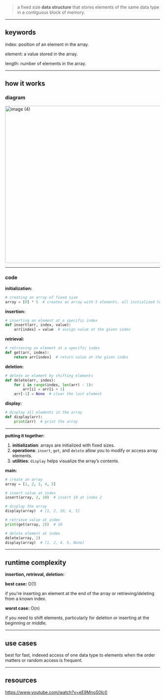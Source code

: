 > a fixed size **data structure** that stores elements of the same data type in a contiguous block of memory.

---

## **keywords**

index: position of an element in the array.

element: a value stored in the array.

length: number of elements in the array.

---

## **how it works**

### **diagram**

<img width="510" alt="image (4)" src="https://github.com/user-attachments/assets/4ff57980-2c32-435f-9ed5-b10c98b851e7">


---

### **code**

**initialization:**

```python
# creating an array of fixed size
array = [0] * 5  # creates an array with 5 elements, all initialized to 0

```

**insertion:**

```python
# inserting an element at a specific index
def insert(arr, index, value):
    arr[index] = value  # assign value at the given index

```

**retrieval:**

```python
# retrieving an element at a specific index
def get(arr, index):
    return arr[index]  # return value at the given index

```

**deletion:**

```python
# delete an element by shifting elements
def delete(arr, index):
    for i in range(index, len(arr) - 1):
        arr[i] = arr[i + 1]
    arr[-1] = None  # clear the last element

```

**display:**

```python
# display all elements in the array
def display(arr):
    print(arr)  # print the array

```

---

**putting it together:**

1. **initialization**: arrays are initialized with fixed sizes.
2. **operations**: `insert`, `get`, and `delete` allow you to modify or access array elements.
3. **utilities**: `display` helps visualize the array’s contents.

**main:**

```python
# create an array
array = [1, 2, 3, 4, 5]

# insert value at index
insert(array, 2, 10)  # insert 10 at index 2

# display the array
display(array)  # [1, 2, 10, 4, 5]

# retrieve value at index
print(get(array, 2))  # 10

# delete element at index
delete(array, 2)
display(array)  # [1, 2, 4, 5, None]

```

---

## **runtime complexity**

**insertion, retrieval, deletion:**

**best case:** O(1)

if you're inserting an element at the end of the array or retrieving/deleting from a known index.

**worst case:** O(n)

if you need to shift elements, particularly for deletion or inserting at the beginning or middle.

---

## **use cases**

best for fast, indexed access of one data type to elements when the order matters or random access is frequent.

---

## **resources**

https://www.youtube.com/watch?v=eE9MnoS0lc0
